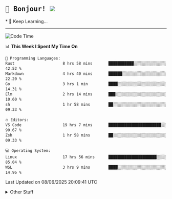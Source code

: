 
<h2>
    <samp>🎉 Bonjour!  <img src="https://media.giphy.com/media/mGcNjsfWAjY5AEZNw6/giphy.gif" width="50"></samp>
</h2>
* 🧐 Keep Learning...
<hr>

<!--START_SECTION:waka-->
![Code Time](http://img.shields.io/badge/Code%20Time-3%2C865%20hrs%2051%20mins-blue)

📊 **This Week I Spent My Time On** 

```text
💬 Programming Languages: 
Rust                     8 hrs 58 mins       ███████████░░░░░░░░░░░░░░   42.52 % 
Markdown                 4 hrs 40 mins       ██████░░░░░░░░░░░░░░░░░░░   22.20 % 
Go                       3 hrs 1 min         ████░░░░░░░░░░░░░░░░░░░░░   14.31 % 
Elm                      2 hrs 14 mins       ███░░░░░░░░░░░░░░░░░░░░░░   10.60 % 
sh                       1 hr 58 mins        ██░░░░░░░░░░░░░░░░░░░░░░░   09.33 % 

🔥 Editors: 
VS Code                  19 hrs 7 mins       ███████████████████████░░   90.67 % 
Zsh                      1 hr 58 mins        ██░░░░░░░░░░░░░░░░░░░░░░░   09.33 % 

💻 Operating System: 
Linux                    17 hrs 56 mins      █████████████████████░░░░   85.04 % 
WSL                      3 hrs 9 mins        ████░░░░░░░░░░░░░░░░░░░░░   14.96 % 
```


 Last Updated on 08/06/2025 20:09:41 UTC
<!--END_SECTION:waka-->

<details >
    <summary>Other Stuff</summary>
<p align="center">
    <img src="https://api.githubtrends.io/user/svg/XmchxUp/langs?time_range=one_year&include_private=True&theme=classic" />
    <img src="https://api.githubtrends.io/user/svg/XmchxUp/repos?time_range=one_year&include_private=True&theme=classic" />
</p>

<table align="center">
  <tr>
    <td width="50%">
     <img width="100%" src="./github-metrics.svg">
    </td>
    <td width="50%">
     <img width="100%" src="./github-metrics/achievements.compact.svg" />
     <img width="100%" src="./github-metrics/wakatime.svg" />
     <img width="100%" src="./github-metrics/stars.svg" />
     <img width="100%" src="https://github-profile-trophy.vercel.app/?username=xmchxup" />
     <img height="110rem" src="https://github-readme-stats.vercel.app/api?username=xmchxup&hide_border=true&show_icons=true&include_all_commits=true&bg_color=0,EC6C6C,FFD479,FFFC79,73FA79&theme=graywhite&locale=en" />
     <img height="110rem" src="https://github-readme-stats.vercel.app/api/top-langs/?username=xmchxup&hide=css,scss,html&langs_count=8&hide_border=true&layout=compact&bg_color=0,73FA79,73FDFF,D783FF&theme=graywhite&locale=en" />
     <img width="100%" src="https://github-readme-streak-stats.herokuapp.com/?user=XmchxUp" />
    </td>
  </tr>
</table>

<!-- GitHub Activity Graph -->
<!--
<table align="center">
  <tr>
    <td colspan="2">
      <img width="100%" src="https://github-readme-activity-graph.vercel.app/graph?username=xmchxup&area=true&hide_border=true&theme=redical" />
    </td>
  </tr>
</table>

</details>
-->

<hr>


<p align="center">
    <i>You can learn anything!</i>
    <p align="center">
        <img src="https://visitor-badge.laobi.icu/badge?page_id=xmchxup" alt="visitor badge"/>       
    </p>
</p>

<!--
<picture>
  <source media="(prefers-color-scheme: dark)" srcset="https://raw.githubusercontent.com/XmchxUp/XmchxUp/output/github-snake-dark.svg" />
  <source media="(prefers-color-scheme: light)" srcset="https://raw.githubusercontent.com/XmchxUp/XmchxUp/output/github-snake.svg" />
  <img alt="github-snake" src="https://raw.githubusercontent.com/XmchxUp/XmchxUp/output/github-snake.svg" />
</picture>
-->
